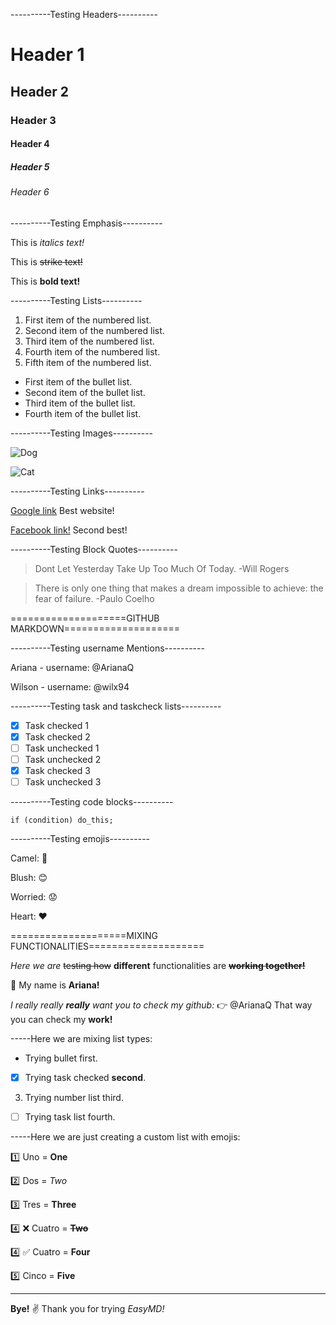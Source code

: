 ----------Testing Headers---------- 

# Header 1
## Header 2
### Header 3
#### Header 4
##### Header 5
###### Header 6 
----------Testing Emphasis---------- 

This is *italics text!* 

This is  ~~strike text!~~ 

This is **bold text!** 

----------Testing Lists---------- 
1. First item of the numbered list.
2. Second item of the numbered list.
3. Third item of the numbered list.
4. Fourth item of the numbered list.
5. Fifth item of the numbered list.
* First item of the bullet list. 
* Second item of the bullet list. 
* Third item of the bullet list. 
* Fourth item of the bullet list. 

----------Testing Images---------- 

![Dog ]( http://i.ytimg.com/vi/opKg3fyqWt4/hqdefault.jpg) 

![Cat ]( http://i0.wp.com/catnamescity.com/wp-content/uploads/2012/08/Cute-Girl-Cat-Names.jpg) 

----------Testing Links---------- 

[ Google link](http://google.com ) 
Best website! 

[ Facebook link!](http://facebook.com ) 
Second best! 

----------Testing Block Quotes---------- 

>Dont Let Yesterday Take Up Too Much Of Today. -Will Rogers 

>There is only one thing that makes a dream impossible to achieve: the fear of failure. -Paulo Coelho 

====================GITHUB MARKDOWN==================== 

----------Testing username Mentions---------- 

Ariana - username: @ArianaQ 

Wilson - username: @wilx94 

----------Testing task and taskcheck lists---------- 
- [x] Task checked 1 
- [x] Task checked 2 
- [ ] Task unchecked 1 
- [ ] Task unchecked 2 
- [x] Task checked 3 
- [ ] Task unchecked 3 

----------Testing code blocks---------- 

```if (condition) do_this;``` 

----------Testing emojis---------- 

Camel: :camel: 

Blush: :blush: 

Worried: :worried: 

Heart: :heart: 

====================MIXING FUNCTIONALITIES==================== 

*Here we are* 
 ~~testing how~~ 
**different** 
functionalities are **~~working together!~~** 

:woman: 
My name is **Ariana!** 

*I really really **really** want you to check my github:* 
:point_right: 
@ArianaQ 
That way you can check my **work!** 

-----Here we are mixing list types: 
* Trying bullet first. 
- [x] Trying task checked **second**. 
3. Trying number list third.
- [ ] Trying task list fourth. 

-----Here we are just creating a custom list with emojis: 

:one: 
Uno = **One** 

:two: 
Dos = *Two* 

:three: 
Tres = **Three** 

:four: 
:x: 
Cuatro =  ~~**Two**~~ 

:four: 
:white_check_mark: 
Cuatro = **Four** 

:five: 
Cinco = **Five** 

------ 

**Bye!** 
:v: 
Thank you for trying *EasyMD!* 
